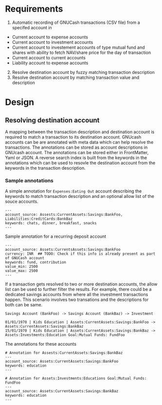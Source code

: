 # Requirements

1) Automatic recording of GNUCash transactions (CSV file) from a specifed account in
- Current account to expense accounts
- Current account to investment accounts
- Current account to investement accounts of type mutual fund and shares with ability to fetch NAV/share price for the day of transaction
- Current account to current accounts
- Liability account to expense accounts

2) Resolve destination account by fuzzy matching transaction description
3) Resolve destination account by matching transaction value and description

# Design

## Resolving destination account

A mapping between the transaction description and destination account is required to match a transaction to its destination account.
GNUcash accounts can be are annotated with meta data which can help resolve the transactions. The annotations can be stored as account 
descriptions in GNUcash account. The annotations can be stored either in FrontMatter, Yaml or JSON.
A reverse search index is built from the keywords in the annotations which can be used to resovle the destination account from the keywords
in the transaction description.

### Sample annotations
A simple annotation for `Expenses:Eating Out` account describing the keywords to match transaction description and an optional
allow list of the souce accounts.
```
---
account_source: Assests:CurrentAssets:Savings:BankFoo, Liabilities:CreditCards:BankBaz
keywords: chats, dinner, breakfast, snacks
---
```
Sample annotation for a recurring deposit account
```
---
account_source: Assets:CurrentsAssets:Savings:BankFoo
currency: INR  ## TODO: Check if this info is already present as part of GNUCash account
keywords: fund, contribution
value_min: 2500
value_max: 2500
---
```
If a transaction gets resolved to two or more destination accounts, the allow list can be used to further filter the results.
For example, there could be a dedicated savings accounts from where all the investment transactions happen.
This scenario involves two transations and the descriptions for both can be same.
```
Savings Account (BankFoo) -> Savings Account (BankBaz) -> Investment

01/01/1970 | Kids Education | Assets:CurrentAssets:Savings:BankFoo -> Assets:CurrentAssets:Savings:BankBaz
15/01/1970 | Kids Education | Assets:CurrentAssets:Savings:BankBaz -> Assets:Investments:Education Goal:Mutual Funds: FundFoo
```
The annotations for these accounts
```
# Annotation for Assests:CurrentAssets:Savings:BankBaz
---
account_source: Assets:CurrentAssets:Savings:BankFoo
keywords: education
---

# Annotation for Assets:Investments:Educations Goal:Mutual Funds: FundFoo
---
account_source: Assets:CurrentAssets:Savings:BankBaz
keywords: education
---
```


